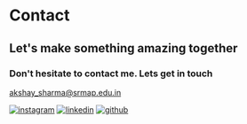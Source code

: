 

# Contact
## Let's make something amazing together
### Don't hesitate to contact me. Lets get in touch 
<a href="mailto:akshay_sharma@srmap.edu.in">akshay_sharma@srmap.edu.in</a>


<div align="left">
    <a href="https://instagram.com/akshay28__"><img alt="instagram" src="https://img.shields.io/badge/Instagram-Follow-FF0069?style=for-the-badge"></a>
    <a href="https://www.linkedin.com/in/akshay-sharma-416872253/"><img alt="linkedin" src="https://img.shields.io/badge/LinkedIn-Connect-0077B5?style=for-the-badge"></a>
    <a href="https://github.com/Akshay-Sharma28"><img alt="github" src="https://img.shields.io/badge/Github-Contact-000000?style=for-the-badge"></a>
</div>
